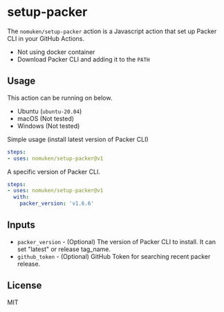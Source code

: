 # setup-packer
The `nomuken/setup-packer` action is a Javascript action that set up Packer CLI in your GitHub Actions.

- Not using docker container
- Download Packer CLI and adding it to the `PATH`

## Usage
This action can be running on below.
- Ubuntu (`ubuntu-20.04`)
- macOS (Not tested)
- Windows (Not tested)

Simple usage (install latest version of Packer CLI)
```yaml
steps:
- uses: nomuken/setup-packer@v1
```

A specific version of Packer CLI.
```yaml
steps:
- uses: nomuken/setup-packer@v1
  with:
    packer_version: 'v1.6.6'
```

## Inputs
- `packer_version` - (Optional) The version of Packer CLI to install. It can set "latest" or release tag_name.
- `github_token` - (Optional) GitHub Token for searching recent packer release.

## License
MIT
